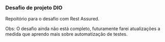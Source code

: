 ### Desafio de projeto DIO

Repoitório para o desafio com Rest Assured.

Obs: O desafio ainda não está completo, futuramente farei atualizações a medida que aprendo mais sobre automatização de testes.
